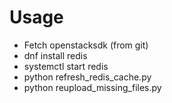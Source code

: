 # Usage

- Fetch openstacksdk (from git)
- dnf install redis
- systemctl start redis
- python refresh_redis_cache.py
- python reupload_missing_files.py

